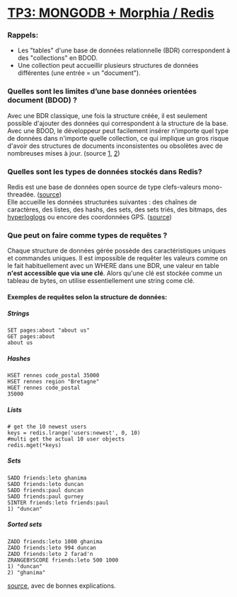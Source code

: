 # [TP3: MONGODB + Morphia / Redis](https://docs.google.com/document/d/17UJm-iS05D5CxLWjhmfujAwQTbC4rG1tjG3F-X7J1P8/edit?usp=sharing])
### Rappels:
* Les "tables" d'une base de données relationnelle (BDR) correspondent à des "collections" en BDOD.
* Une collection peut accueillir plusieurs structures de données différentes (une entrée = un "document").
    
### Quelles sont les limites d’une base données orientées document (BDOD) ?
Avec une BDR classique, une fois la structure créée, il est seulement possible d'ajouter des données qui correspondent à la structure de la base.
</br>
Avec une BDOD, le développeur peut facilement insérer n'importe quel type de données dans n'importe quelle collection, ce qui implique un gros risque d'avoir des structures de documents inconsistentes ou obsolètes avec de nombreuses mises à jour. (source [1](http://insights.dice.com/2012/06/04/nosql-document-storage-benefits-drawbacks/), [2](http://www.dbta.com/Columns/Notes-on-NoSQL/NoSQL-and-Document-Oriented-Databases-72035.aspx))

### Quelles sont les types de données stockés dans Redis?
Redis est une base de données open source de type clefs-valeurs mono-threadée. ([source](http://www.barreverte.fr/une-courte-introduction-a-redis/))</br>
Elle accueille les données structurées suivantes : des chaînes de caractères, des listes, des hashs, des sets, des sets triés, des bitmaps, des [hyperloglogs](https://redis.io/topics/data-types-intro#hyperloglogs) ou encore des coordonnées GPS.
([source](https://redis.io/topics/introduction))
### Que peut on faire comme types de requêtes ?
Chaque structure de données gérée possède des caractéristiques uniques et commandes uniques.
Il est impossible de requêter les valeurs comme on le fait habituellement avec un WHERE dans une BDR, une valeur en table **n'est accessible que via une clé**.
Alors qu'une clé est stockée comme un tableau de bytes, on utilise essentiellement une string come clé.</br>
#### Exemples de requêtes selon la structure de données:
##### Strings
```
SET pages:about "about us"
GET pages:about
about us
```
##### Hashes
```
HSET rennes code_postal 35000
HSET rennes region "Bretagne"
HGET rennes code_postal
35000
```
##### Lists
```
# get the 10 newest users
keys = redis.lrange('users:newest', 0, 10)
#multi get the actual 10 user objects
redis.mget(*keys)
```
##### Sets
```
SADD friends:leto ghanima
SADD friends:leto duncan
SADD friends:paul duncan
SADD friends:paul gurney
SINTER friends:leto friends:paul
1) "duncan"
```
##### Sorted sets
```
ZADD friends:leto 1000 ghanima
ZADD friends:leto 994 duncan
ZADD friends:leto 2 farad'n
ZRANGEBYSCORE friends:leto 500 1000
1) "duncan"
2) "ghanima"
```
[source](http://openmymind.net/2011/11/8/Redis-Zero-To-Master-In-30-Minutes-Part-1/), avec de bonnes explications.
